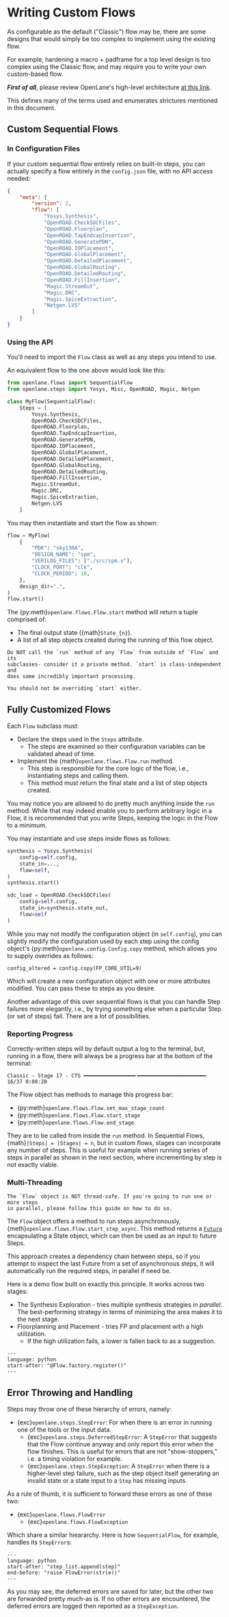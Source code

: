 # Writing Custom Flows
As configurable as the default ("Classic") flow may be, there are some designs
that would simply be too complex to implement using the existing flow.

For example, hardening a macro + padframe for a top level design is too complex
using the Classic flow, and may require you to write your own custom-based flow.

***First of all***, please review OpenLane's high-level architecture [at this link](../reference/architecture.md).

This defines many of the terms used and enumerates strictures mentioned in this document.

## Custom Sequential Flows
### In Configuration Files
If your custom sequential flow entirely relies on built-in steps, you can actually specify
a flow entirely in the `config.json` file, with no API access needed:

```json
{
    "meta": {
        "version": 2,
        "flow": [
            "Yosys.Synthesis",
            "OpenROAD.CheckSDCFiles",
            "OpenROAD.Floorplan",
            "OpenROAD.TapEndcapInsertion",
            "OpenROAD.GeneratePDN",
            "OpenROAD.IOPlacement",
            "OpenROAD.GlobalPlacement",
            "OpenROAD.DetailedPlacement",
            "OpenROAD.GlobalRouting",
            "OpenROAD.DetailedRouting",
            "OpenROAD.FillInsertion",
            "Magic.StreamOut",
            "Magic.DRC",
            "Magic.SpiceExtraction",
            "Netgen.LVS"
        ]
    }
}
```

### Using the API
You'll need to import the `Flow` class as well as any steps you intend to use.

An equivalent flow to the one above would look like this:

```python
from openlane.flows import SequentialFlow
from openlane.steps import Yosys, Misc, OpenROAD, Magic, Netgen

class MyFlow(SequentialFlow):
    Steps = [
        Yosys.Synthesis,
        OpenROAD.CheckSDCFiles,
        OpenROAD.Floorplan,
        OpenROAD.TapEndcapInsertion,
        OpenROAD.GeneratePDN,
        OpenROAD.IOPlacement,
        OpenROAD.GlobalPlacement,
        OpenROAD.DetailedPlacement,
        OpenROAD.GlobalRouting,
        OpenROAD.DetailedRouting,
        OpenROAD.FillInsertion,
        Magic.StreamOut,
        Magic.DRC,
        Magic.SpiceExtraction,
        Netgen.LVS
    ]
```

You may then instantiate and start the flow as shown:

```python
flow = MyFlow(
    {
        "PDK": "sky130A",
        "DESIGN_NAME": "spm",
        "VERILOG_FILES": ["./src/spm.v"],
        "CLOCK_PORT": "clk",
        "CLOCK_PERIOD": 10,
    },
    design_dir=".",
)
flow.start()
```

The {py:meth}`openlane.flows.Flow.start` method will return a tuple comprised of:
* The final output state ({math}`State_{n}`).
* A list of all step objects created during the running of this flow object.

```{important}
Do NOT call the `run` method of any `Flow` from outside of `Flow` and its
subclasses- consider it a private method. `start` is class-independent and
does some incredibly important processing.

You should not be overriding `start` either.
```

## Fully Customized Flows
Each `Flow` subclass must:

* Declare the steps used in the `Steps` attribute.
    * The steps are examined so their configuration variables can be validated ahead of time.
* Implement the {meth}`openlane.flows.Flow.run` method.
    * This step is responsible for the core logic of the flow, i.e., instantiating
    steps and calling them.
    * This method must return the final state and a list of step objects created.

You may notice you are allowed to do pretty much anything inside the `run` method.
While that may indeed enable you to perform arbitrary logic in a Flow, it is 
recommended that you write Steps, keeping the logic in the Flow to a minimum.

You may instantiate and use steps inside flows as follows:

```python
synthesis = Yosys.Synthesis(
    config=self.config,
    state_in=...,
    flow=self,
)
synthesis.start()

sdc_load = OpenROAD.CheckSDCFiles(
    config=self.config,
    state_in=synthesis.state_out,
    flow=self
)
```

While you may not modify the configuration object (in `self.config`),
you can slightly modify the configuration used by each step using the config object's
{py:meth}`openlane.config.Config.copy` method, which allows you to supply overrides as follows:

```python3
config_altered = config.copy(FP_CORE_UTIL=9)
```

Which will create a new configuration object with one or more attributes modified.
You can pass these to steps as you desire.

Another advantage of this over sequential flows is that you can handle Step failures
more elegantly, i.e., by trying something else when a particular Step (or set of steps) fail.
There are a lot of possibilities.

### Reporting Progress
Correctly-written steps will by default output a log to the terminal, but, running
in a flow, there will always be a progress bar at the bottom of the terminal:

```
Classic - Stage 17 - CTS ━━━━━━━━━━━━━━━━━╺━━━━━━━━━━━━━━━━━━━━━━ 16/37 0:00:20
```

The Flow object has methods to manage this progress bar:

* {py:meth}`openlane.flows.Flow.set_max_stage_count`
* {py:meth}`openlane.flows.Flow.start_stage`
* {py:meth}`openlane.flows.Flow.end_stage`.

They are to be called from inside the `run` method. In Sequential Flows,
{math}`|Steps| = |Stages| = n`, but in custom flows, stages can incorporate any
number of steps. This is useful for example when running series of steps in parallel
as shown in the next section, where incrementing by step is not exactly viable.

### Multi-Threading
```{important}
The `Flow` object is NOT thread-safe. If you're going to run one or more steps
in parallel, please follow this guide on how to do so.
```

The `Flow` object offers a method to run steps asynchronously, {meth}`openlane.flows.Flow.start_step_async`.
This method returns a [`Future`](https://en.wikipedia.org/wiki/Futures_and_promises)
encapsulating a State object, which can then be used as an input to future Steps.

This approach creates a dependency chain between steps, so if you attempt to
inspect the last Future from a set of asynchronous steps, it will automatically
run the required steps, in parallel if need be.

Here is a demo flow built on exactly this principle. It works across two stages:

* The Synthesis Exploration - tries multiple synthesis strategies in *parallel*.
    The best-performing strategy in terms of minimizing the area makes it to the
    next stage.
* Floorplanning and Placement - tries FP and placement with a high utilization.
    * If the high utilization fails, a lower is fallen back to as a suggestion.

```{literalinclude} ../../../openlane/flows/optimizing.py
---
language: python
start-after: "@Flow.factory.register()"
---
```

## Error Throwing and Handling
Steps may throw one of these hierarchy of errors, namely:

* {exc}`openlane.steps.StepError`: For when there is an error in running one of the
  tools or the input data.
    * {exc}`openlane.steps.DeferredStepError`: A `StepError` that suggests that the
    Flow continue anyway and only report this error when the flow finishes. This
    is useful for errors that are not "show-stoppers," i.e. a timing violation
    for example.
    * {exc}`openlane.steps.StepException`: A `StepError` when there is a
    higher-level step failure, such as the step object itself generating an
    invalid state or a state input to a `Step` has missing inputs.

As a rule of thumb, it is sufficient to forward these errors as one of these two:

* {exc}`openlane.flows.FlowError`
    * {exc}`openlane.flows.FlowException`

Which share a similar hieararchy. Here is how `SequentialFlow`, for example, handles
its `StepError`s:

```{literalinclude} ../../../openlane/flows/sequential.py
---
language: python
start-after: "step_list.append(step)"
end-before: "raise FlowError(str(e))"
---
```

As you may see, the deferred errors are saved for later, but the other two are
forwarded pretty much-as is. If no other errors are encountered, the deferred
errors are logged then reported as a `StepException`.